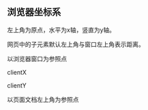 ## 浏览器坐标系

左上角为原点，水平为x轴，竖直为y轴。

网页中的子元素默认左上角与窗口左上角表示距离。

以浏览器窗口为参照点

clientX

clientY

以页面文档左上角为参照点

